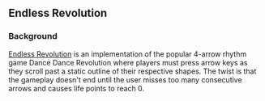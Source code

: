 ## Endless Revolution

### Background

[Endless Revolution][live] is an implementation of the popular 4-arrow rhythm game Dance Dance Revolution where players must press arrow keys as they scroll past a static outline of their respective shapes. The twist is that the gameplay doesn't end until the user misses too many consecutive arrows and causes life points to reach 0.

[live]: https://garyeh.github.io/endless-revolution/endless.html
